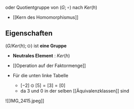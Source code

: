 oder Quotientgruppe von $(G; \circ )$ nach $Ker(h)$
- [[Kern des Homomorphismus]]

## Eigenschaften 
$(G / Ker(h); \odot)$ ist **eine Gruppe**
- **Neutrales Element** : $Ker(h)$
- [[Operation auf der Faktormenge]]

- Für die unten linke Tabelle 
	- $[-2] \odot [5]=[3]=[0]$
	- da $3$ und 0 in der selben [[Äquivalenzklassen]] sind 

![[IMG_2415.jpeg]]